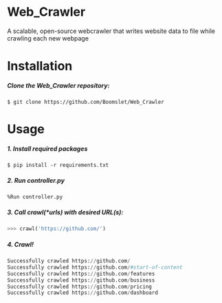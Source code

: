 # Web_Crawler
A scalable, open-source webcrawler that writes website data to file while crawling each new webpage

# Installation
##### Clone the Web_Crawler repository:
```
$ git clone https://github.com/Boomslet/Web_Crawler
```

# Usage
##### 1. Install required packages
```
$ pip install -r requirements.txt
```
##### 2. Run controller.py
```
%Run controller.py
```

##### 3. Call crawl(*urls) with desired URL(s):
```Python
>>> crawl('https://github.com/')
```

##### 4. Crawl!
```Python
Successfully crawled https://github.com/
Successfully crawled https://github.com/#start-of-content
Successfully crawled https://github.com/features
Successfully crawled https://github.com/business
Successfully crawled https://github.com/pricing
Successfully crawled https://github.com/dashboard
``` 
